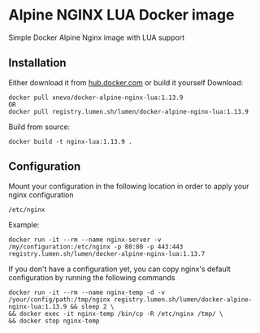 # Alpine NGINX LUA Docker image

Simple Docker Alpine Nginx image with LUA support

## Installation

Either download it from [hub.docker.com](https://hub.docker.com/r/xnevo/alpine-nginx-lua) or build it yourself Download:

``` 
docker pull xnevo/docker-alpine-nginx-lua:1.13.9
OR
docker pull registry.lumen.sh/lumen/docker-alpine-nginx-lua:1.13.9
```

Build from source: 

``` 
docker build -t nginx-lua:1.13.9 .
```

## Configuration

Mount your configuration in the following location in order to apply your nginx configuration 

``` 
/etc/nginx 
``` 

Example: 

``` 
docker run -it --rm --name nginx-server -v /my/configuration:/etc/nginx -p 80:80 -p 443:443 registry.lumen.sh/lumen/docker-alpine-nginx-lua:1.13.7
```

If you don't have a configuration yet, you can copy nginx's default configuration by running the following commands

```
docker run -it --rm --name nginx-temp -d -v /your/config/path:/tmp/nginx registry.lumen.sh/lumen/docker-alpine-nginx-lua:1.13.9 && sleep 2 \
&& docker exec -it nginx-temp /bin/cp -R /etc/nginx /tmp/ \
&& docker stop nginx-temp
```
